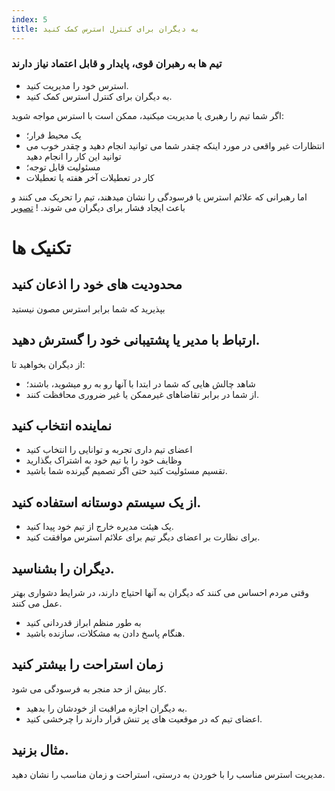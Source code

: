 ```yaml
---
index: 5
title: به دیگران برای کنترل استرس کمک کنید
---
```

### تیم ها به رهبران قوی، پایدار و قابل اعتماد نیاز دارند

*   استرس خود را مدیریت کنید.
*   به دیگران برای کنترل استرس کمک کنید.

اگر شما تیم را رهبری یا مدیریت میکنید، ممکن است با استرس مواجه شوید:

*   یک محیط فرار؛
*   انتظارات غیر واقعی در مورد اینکه چقدر شما می توانید انجام دهید و چقدر خوب می توانید این کار را انجام دهید
*   مسئولیت قابل توجه؛
*   کار در تعطیلات آخر هفته یا تعطیلات

اما رهبرانی که  علائم استرس یا فرسودگی را نشان میدهند، تیم را تحریک می کنند و باعث ایجاد فشار برای دیگران می شوند.
! [تصویر](stress2.png)

# تکنیک ها

## محدودیت های خود را اذعان کنید

بپذیرید که شما برابر استرس مصون نیستید

## ارتباط با مدیر یا پشتیبانی خود را گسترش دهید.

از دیگران بخواهید تا:

*   شاهد چالش هایی که شما در ابتدا با آنها رو به رو میشوید، باشند؛
*   از شما در برابر  تقاضاهای غیرممکن یا غیر ضروری محافظت کنند.

## نماینده انتخاب کنید

*   اعضای تیم داری تجربه و توانایی را انتخاب کنید
*   وظایف خود را با تیم خود به اشتراک بگذارید
*   تقسیم مسئولیت کنید حتی اگر تصمیم گیرنده شما باشید.

## از یک سیستم دوستانه استفاده کنید.

*   یک هیئت مدیره خارج از تیم خود پیدا کنید.
*   برای نظارت بر اعضای دیگر تیم برای علائم استرس موافقت کنید.

## دیگران را بشناسید.

وقتی مردم احساس می کنند که دیگران به آنها احتیاج دارند، در شرایط دشواری بهتر عمل می کنند.

*   به طور منظم ابراز قدردانی کنید
*   هنگام پاسخ دادن به مشکلات، سازنده باشید.

## زمان استراحت را بیشتر کنید

کار بیش از حد منجر به فرسودگی می شود.

*   به دیگران اجازه مراقبت از خودشان را بدهید.
*   اعضای تیم که در موقعیت های پر تنش قرار دارند را چرخشی کنید.

## مثال بزنید.

مدیریت استرس مناسب را با خوردن به درستی، استراحت و زمان مناسب را نشان دهید.